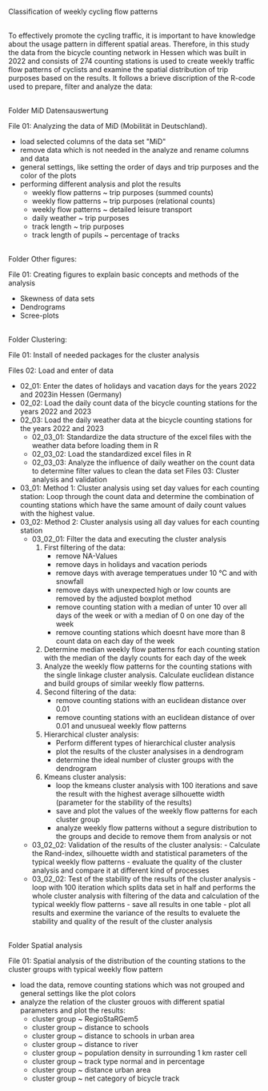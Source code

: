 Classification of weekly cycling flow patterns<br/><br/>


To effectively promote the cycling traffic, it is important to have knowledge about the usage pattern in different spatial areas. Therefore, in this study the data from the bicycle counting
network in Hessen which was built in 2022 and consists of 274 counting stations is used to create weekly traffic flow patterns of cyclists and examine the spatial distribution of trip
purposes based on the results. It follows a brieve discription of the R-code used to prepare, filter and analyze the data:<br/><br/>



Folder MiD Datensauswertung

File 01: Analyzing the data of MiD (Mobilität in Deutschland). 
   - load selected columns of the data set "MiD"
   - remove data which is not needed in the analyze and rename columns and data
   - general settings, like setting the order of days and trip purposes and the color of the plots
   - performing different analysis and plot the results
      - weekly flow patterns ~ trip purposes (summed counts)
      - weekly flow patterns ~ trip purposes (relational counts)
      - weekly flow patterns ~ detailed leisure transport
      - daily weather ~ trip purposes
      - track length ~ trip purposes
      - track length of pupils ~ percentage of tracks<br/><br/>
      

Folder Other figures:

File 01: Creating figures to explain basic concepts and methods of the analysis
   - Skewness of data sets
   - Dendrograms
   - Scree-plots<br/><br/>

     
Folder Clustering:

File 01: Install of needed packages for the cluster analysis

Files 02: Load and enter of data 

   - 02_01: Enter the dates of holidays and vacation days for the years 2022 and 2023in Hessen (Germany)
   - 02_02: Load the daily count data of the bicycle counting stations for the years 2022 and 2023
   - 02_03: Load the daily weather data at the bicycle counting stations for the years 2022 and 2023
      - 02_03_01: Standardize the data structure of the excel files with the weather data before loading them in R
      - 02_03_02: Load the standardized excel files in R
      - 02_03_03: Analyze the influence of daily weather on the count data to determine filter values to clean the data set
Files 03: Cluster analysis and validation
   - 03_01: Method 1: Cluster analysis using set day values for each counting station:
         Loop through the count data and determine the combination of counting stations which have the same amount of daily count values with the highest value.
   - 03_02: Method 2: Cluster analysis using all day values for each counting station
     - 03_02_01: Filter the data and executing the cluster analysis
        1. First filtering of the data:
           - remove NA-Values
           - remove days in holidays and vacation periods
           - remove days with average temperatues under 10 °C and with snowfall
           - remove days with unexpected high or low counts are removed by the adjusted boxplot method
           - remove counting station with a median of unter 10 over all days of the week or with a median of 0 on one day of the week
           - remove counting stations which doesnt have more than 8 count data on each day of the week
        2. Determine median weekly flow patterns for each counting station with the median of the dayly counts for each day of the week
        3. Analyze the weekly flow patterns for the counting stations with the single linkage cluster analysis. Calculate euclidean distance and build groups of similar weekly flow patterns.
        4. Second filtering of the data: 
           - remove counting stations with an euclidean distance over 0.01 
           - remove counting stations with an euclidean distance of over 0.01 and unusueal weekly flow patterns
        5. Hierarchical cluster analysis:
           - Perform different types of hierarchical cluster analysis
           - plot the results of the cluster analysises in a dendrogram
           - determine the ideal number of cluster groups with the dendrogram
        6. Kmeans cluster analysis:
           - loop the kmeans cluster analysis with 100 iterations and save the result with the highest average silhouette width (parameter for the stability of the results)
           - save and plot the values of the weekly flow patterns for each cluster group
           - analyze weekly flow patterns without a segure distribution to the groups and decide to remove them from analysis or not              
     - 03_02_02: Validation of the results of the cluster analysis:
           - Calculate the Rand-index, silhouette width and statistical parameters of the typical weekly flow patterns
           - evaluate the quality of the cluster analysis and compare it at different kind of processes
     - 03_02_02: Test of the stability of the results of the cluster analysis
           - loop with 100 iteration which splits data set in half and performs the whole cluster analysis with filtering of the data and calculation of the typical weekly flow patterns
           - save all results in one table
           - plot all results and exermine the variance of the results to evaluete the stability and quality of the result of the cluster analysis<br/><br/>     



Folder Spatial analysis

File 01: Spatial analysis of the distribution of the counting stations to the cluster groups with typical weekly flow pattern
   - load the data, remove counting stations which was not grouped and general settings like the plot colors
   - analyze the relation of the cluster grouos with different spatial parameters and plot the results:
      - cluster group ~ RegioStaRGem5
      - cluster group ~ distance to schools
      - cluster group ~ distance to schools in urban area
      - cluster group ~ distance to river
      - cluster group ~ population density in surrounding 1 km raster cell
      - cluster group ~ track type normal and in percentage
      - cluster group ~ distance urban area
      - cluster group ~ net category of bicycle track
     
